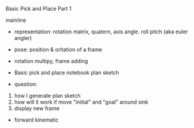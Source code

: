 Basic Pick and Place Part 1

mainline
- representation: rotation matrix, quatern, axis angle. roll pitch (aka euler angler)
- pose: position & oritation of a frame  
- rotation multipy, frame adding
- Basic pick and place notebook plan sketch

- question:
1. how I generate plan sketch
2. how will it work if move "initial" and "goal" around sink
3. display new frame 


- forward kinematic

